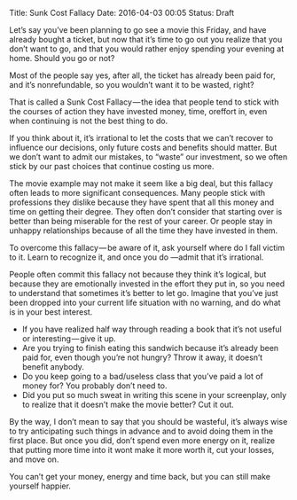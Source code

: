 Title: Sunk Cost Fallacy
Date: 2016-04-03 00:05
Status: Draft


Let’s say you’ve been planning to go see a movie this Friday, and have already bought a ticket, but now that it’s time to go out you realize that you don’t want to go, and that you would rather enjoy spending your evening at home. Should you go or not?

Most of the people say yes, after all, the ticket has already been paid for, and it’s nonrefundable, so you wouldn’t want it to be wasted, right?

That is called a Sunk Cost Fallacy — the ​idea that people tend to stick with the courses of action they have ​invested ​money, ​time, or ​effort in, ​even when continuing is not the best thing to do.

If you think about it, it’s irrational to let the costs that we can’t recover to influence our decisions, only future costs and benefits should matter. But we don’t want to admit our mistakes, to “waste” our investment, so we often stick by our past choices that continue costing us more.

The movie example may not make it seem like a big deal, but this fallacy often leads to more significant consequences. Many people stick with professions they dislike because they have spent that all this money and time on getting their degree. They often don’t consider that starting over is better than being miserable for the rest of your career. Or people stay in unhappy relationships because of all the time they have invested in them.

To overcome this fallacy — be aware of it, ask yourself where do I fall victim to it. Learn to recognize it, and once you do —admit that it’s irrational.

People often commit this fallacy not because they think it’s logical, but because they are emotionally invested in the effort they put in, so you need to understand that sometimes it’s better to let go. Imagine that you’ve just been dropped into your current life situation with no warning, and do what is in your best interest.

- If you have realized half way through reading a book that it’s not useful or interesting — give it up.
- Are you trying to finish eating this sandwich because it’s already been paid for, even though you’re not hungry? Throw it away, it doesn’t benefit anybody.
- Do you keep going to a bad/useless class that you’ve paid a lot of money for? You probably don’t need to.
- Did you put so much sweat in writing this scene in your screenplay, only to realize that it doesn’t make the movie better? Cut it out.

By the way, I don’t mean to say that you should be wasteful, it’s always wise to try anticipating such things in advance and to avoid doing them in the first place. But once you did, don’t spend even more energy on it, realize that putting more time into it wont make it more worth it, cut your losses, and move on.

You can’t get your money, energy and time back, but you can still make yourself happier.

